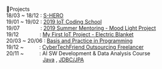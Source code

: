 <br/>
📖Projects<br/>
18/03 ~ 18/12 : <a href = "https://github.com/0712023/S_Hero">S-HERO</a><br>
19/01 ~ 19/02 : <a href = "https://github.com/0712023/2018-Winter-Co_op2018 Winter Co-op</a><br>
19/01&emsp;&emsp;&emsp;&emsp;: <a href = "https://github.com/0712023/2019-Creative-Coding-School">2019 IoT Coding School</a><br>
19/07&emsp;&emsp;&emsp;&emsp;: <a href = "https://github.com/0712023/Mentoring_Arduino-Mood-Light">2019 Summer Mentoring - Mood Light Project</a><br>
19/12&emsp;&emsp;&emsp;&emsp;: <a href = "https://github.com/0712023/IoT_Project">My First IoT Project - Electric Blanket</a><br>
20/03 ~ 20/06 : <a href = "https://github.com/0712023/Basis-and-Practice-in-Programming">Basis and Practice in Programming</a><br>
19/12 ~&emsp;&emsp;&emsp;: <a href = "https://github.com/0712023/Cyber_Tech_Friend-Freelancer">CyberTechFriend Outsourcing Freelancer</a><br>
20/11 ~&emsp;&emsp;&emsp;: AI SW Development & Data Analysis Course<br>
  &emsp;&emsp;&emsp;&emsp;&emsp;&emsp;&emsp;<a href = "https://github.com/0712023/Java_AI-SW-Development-and-Data-Analysis-Course">Java</a> , <a href = "hhttps://github.com/0712023/JDBC_JPA_AI-SW-Development-and-Data-Analysis-Course">JDBC/JPA</a><br/>
